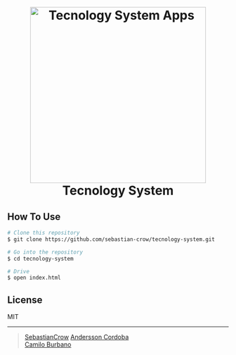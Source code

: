 <h1 align="center">
  <br>
  <a href="https://github.com/sebastian-crow/tecnology-system.git"><img src="" alt="Tecnology System Apps" width="400"></a>
  <br>
  Tecnology System
  <br>
</h1>

## How To Use

```bash
# Clone this repository
$ git clone https://github.com/sebastian-crow/tecnology-system.git

# Go into the repository
$ cd tecnology-system

# Drive
$ open index.html

```

## License

MIT

---

> [SebastianCrow](https://github.com/sebastian-crow) 
> [Andersson Cordoba](https://github.com/andersson980114)  
> [Camilo Burbano](https://github.com/CamiloBurbano82)

